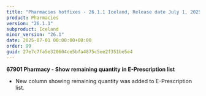 ```yaml
---
title: "Pharmacies hotfixes - 26.1.1 Iceland, Release date July 1, 2025 - Hotfixes"
product: Pharmacies
version: "26.1.1"
subproduct: Iceland
minor_version: "26.1"
date: 2025-07-01 00:00:00+00:00
order: 99
guid: 27e7c7fa5e320604ce5bfa4875c5ee2f351be5e4
---
```


<strong>67901 Pharmacy - Show remaining quantity in E-Prescription list</strong>
<ul><li>New column showing remaining quantity was added to E-Prescription list.</li></ul>
